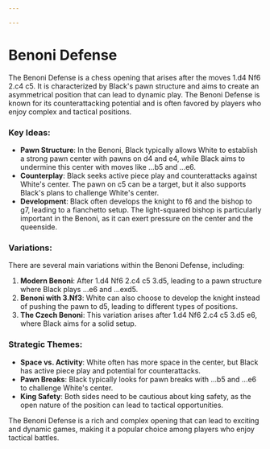 ```yaml
---

---
```

# Benoni Defense

The Benoni Defense is a chess opening that arises after the moves 1.d4 Nf6 2.c4 c5. It is characterized by Black's pawn structure and aims to create an asymmetrical position that can lead to dynamic play. The Benoni Defense is known for its counterattacking potential and is often favored by players who enjoy complex and tactical positions.

### Key Ideas:
- **Pawn Structure**: In the Benoni, Black typically allows White to establish a strong pawn center with pawns on d4 and e4, while Black aims to undermine this center with moves like ...b5 and ...e6.
- **Counterplay**: Black seeks active piece play and counterattacks against White's center. The pawn on c5 can be a target, but it also supports Black's plans to challenge White's center.
- **Development**: Black often develops the knight to f6 and the bishop to g7, leading to a fianchetto setup. The light-squared bishop is particularly important in the Benoni, as it can exert pressure on the center and the queenside.

### Variations:
There are several main variations within the Benoni Defense, including:
1. **Modern Benoni**: After 1.d4 Nf6 2.c4 c5 3.d5, leading to a pawn structure where Black plays ...e6 and ...exd5.
2. **Benoni with 3.Nf3**: White can also choose to develop the knight instead of pushing the pawn to d5, leading to different types of positions.
3. **The Czech Benoni**: This variation arises after 1.d4 Nf6 2.c4 c5 3.d5 e6, where Black aims for a solid setup.

### Strategic Themes:
- **Space vs. Activity**: White often has more space in the center, but Black has active piece play and potential for counterattacks.
- **Pawn Breaks**: Black typically looks for pawn breaks with ...b5 and ...e6 to challenge White's center.
- **King Safety**: Both sides need to be cautious about king safety, as the open nature of the position can lead to tactical opportunities.

The Benoni Defense is a rich and complex opening that can lead to exciting and dynamic games, making it a popular choice among players who enjoy tactical battles.